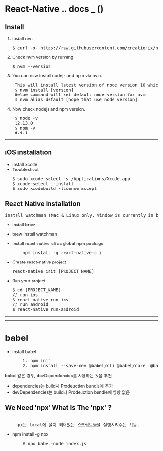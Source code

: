 # React-Native .. docs \_ ()

## Install

1. install nvm

   <pre>
   $ curl -o- https://raw.githubusercontent.com/creationix/nvm/v0.33.11/install.sh | bash
   </pre>

2. Check nvm version by running

   <pre>
   $ nvm --version
   </pre>

3. You can now install nodejs and npm via nvm.

   <pre>
    This will install latest version of node version 10 which is 10.14.2 currently.
    $ nvm install [version]
    Below command will set default node version for nvm
    $ nvm alias default [hope that use node version]
   </pre>

4. Now check nodejs and npm version.
   <pre>
    $ node -v
    12.13.0
    $ npm -v
    6.4.1
   </pre>

<hr>

## iOS installation

- install xcode
- Troubleshoot
  <pre>
  $ sudo xcode-select -s /Applications/Xcode.app
  $ xcode-select --install
  $ sudo xcodebuild -license accept
  </pre>

## React Native installation

<pre>
install watchman (Mac & Linux only, Window is currently in beta) Watchman is a tool by Facebook for watching changes in the filesystem. This isn't necessary be installed but it will enhance the performace of your dev env.
</pre>

- install brew

- brew install watchman

- Install react-native-cli as global npm package

  <pre>
      npm install -g react-native-cli
  </pre>

- Create react-native project

  <pre>
  react-native init [PROJECT_NAME]
  </pre>

- Run your project
  <pre>
  $ cd [PROJECT_NAME]
  // run ios
  $ react-native run-ios
  // run android
  $ react-native run-android
  </pre>

<hr><hr>

# babel

- install babel
  <pre>
      1. npm init
      2. npm install --save-dev @babel/cli @babel/core  @babel/node
  </pre>

babel 같은 경우, devDependencies를 사용하는 것을 추천

- dependencies는 build시 Prodeuction bundle에 추가
- devDependencies는 build시 Prodeuction bundle에 영향 없음

## We Need 'npx' What Is The 'npx' ?

<pre> 
    npx는 local에 설치 되어있는 스크립트들을 실행시켜주는 기능.
</pre>

- npm install -g npx
  <pre>
      # npx babel-node index.js
  </pre>
